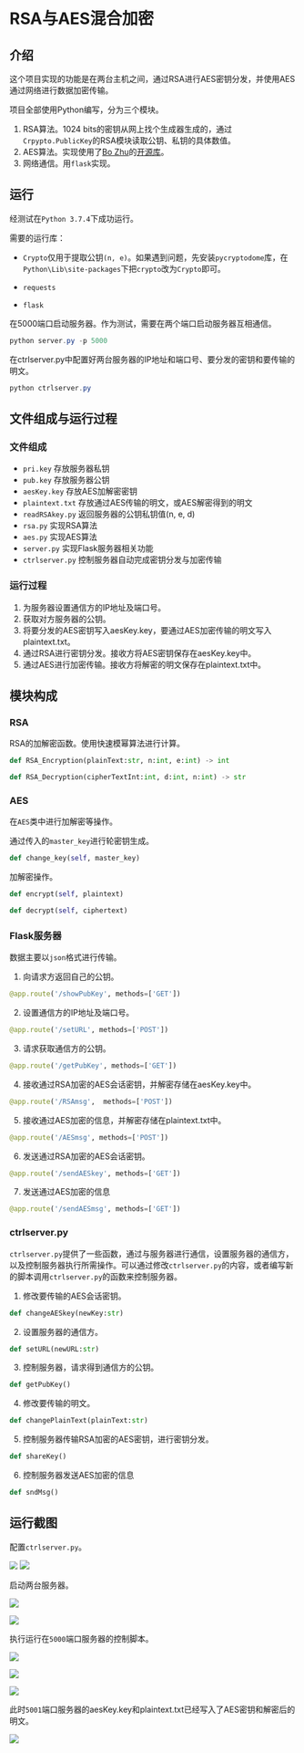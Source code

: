 # RSA与AES混合加密

## 介绍

这个项目实现的功能是在两台主机之间，通过RSA进行AES密钥分发，并使用AES通过网络进行数据加密传输。

项目全部使用Python编写，分为三个模块。

1. RSA算法。1024 bits的密钥从网上找个生成器生成的，通过`Crpypto.PublicKey`的RSA模块读取公钥、私钥的具体数值。
2. AES算法。实现使用了[Bo Zhu](https://about.bozhu.me/)的[开源库](https://github.com/bozhu/AES-Python)。
3. 网络通信。用`flask`实现。

## 运行

经测试在`Python 3.7.4`下成功运行。

需要的运行库：

- `Crypto`仅用于提取公钥`(n, e)`。如果遇到问题，先安装`pycryptodome`库，在`Python\Lib\site-packages`下把`crypto`改为`Crypto`即可。

- `requests`
- `flask`

在5000端口启动服务器。作为测试，需要在两个端口启动服务器互相通信。

```powershell
python server.py -p 5000
```

在ctrlserver.py中配置好两台服务器的IP地址和端口号、要分发的密钥和要传输的明文。

```powershell
python ctrlserver.py
```

## 文件组成与运行过程

### 文件组成

- `pri.key` 存放服务器私钥
- `pub.key` 存放服务器公钥
- `aesKey.key` 存放AES加解密密钥
- `plaintext.txt` 存放通过AES传输的明文，或AES解密得到的明文
- `readRSAkey.py` 返回服务器的公钥私钥值(n, e, d)
- `rsa.py` 实现RSA算法
- `aes.py` 实现AES算法
- `server.py` 实现Flask服务器相关功能
- `ctrlserver.py` 控制服务器自动完成密钥分发与加密传输

### 运行过程

1. 为服务器设置通信方的IP地址及端口号。
2. 获取对方服务器的公钥。
3. 将要分发的AES密钥写入aesKey.key，要通过AES加密传输的明文写入plaintext.txt。
4. 通过RSA进行密钥分发。接收方将AES密钥保存在aesKey.key中。
5. 通过AES进行加密传输。接收方将解密的明文保存在plaintext.txt中。

## 模块构成

### RSA

RSA的加解密函数。使用快速模幂算法进行计算。

```python
def RSA_Encryption(plainText:str, n:int, e:int) -> int
```

```python
def RSA_Decryption(cipherTextInt:int, d:int, n:int) -> str 
```

### AES

在`AES`类中进行加解密等操作。

通过传入的`master_key`进行轮密钥生成。

```python
def change_key(self, master_key)
```

加解密操作。

```python
def encrypt(self, plaintext)
```

```python
def decrypt(self, ciphertext)
```

### Flask服务器

数据主要以`json`格式进行传输。

1. 向请求方返回自己的公钥。

```python
@app.route('/showPubKey', methods=['GET'])
```

2. 设置通信方的IP地址及端口号。

```python
@app.route('/setURL', methods=['POST'])
```

3. 请求获取通信方的公钥。

```python
@app.route('/getPubKey', methods=['GET'])
```

4. 接收通过RSA加密的AES会话密钥，并解密存储在aesKey.key中。

```python
@app.route('/RSAmsg',  methods=['POST'])
```

5. 接收通过AES加密的信息，并解密存储在plaintext.txt中。

```python
@app.route('/AESmsg', methods=['POST'])
```

6. 发送通过RSA加密的AES会话密钥。

```python
@app.route('/sendAESkey', methods=['GET'])
```

7. 发送通过AES加密的信息

```python
@app.route('/sendAESmsg', methods=['GET'])
```

### ctrlserver.py

`ctrlserver.py`提供了一些函数，通过与服务器进行通信，设置服务器的通信方，以及控制服务器执行所需操作。可以通过修改`ctrlserver.py`的内容，或者编写新的脚本调用`ctrlserver.py`的函数来控制服务器。

1. 修改要传输的AES会话密钥。

```python
def changeAESkey(newKey:str)
```

2. 设置服务器的通信方。

```python
def setURL(newURL:str)
```

3. 控制服务器，请求得到通信方的公钥。

```python
def getPubKey()
```

4. 修改要传输的明文。

```python
def changePlainText(plainText:str)
```

5. 控制服务器传输RSA加密的AES密钥，进行密钥分发。

```python
def shareKey()
```

6. 控制服务器发送AES加密的信息

```python
def sndMsg()
```

## 运行截图

配置`ctrlserver.py`。

<img src="images/1.png" style="zoom: 90%;" />

<img src="images/2.png" style="zoom:102%;" />

启动两台服务器。

![](images/3.png)

![](images/4.png)

执行运行在`5000`端口服务器的控制脚本。

![](images/7.png)

![](images/5.png)

![](images/6.png)

此时`5001`端口服务器的aesKey.key和plaintext.txt已经写入了AES密钥和解密后的明文。

![](images/8.png)